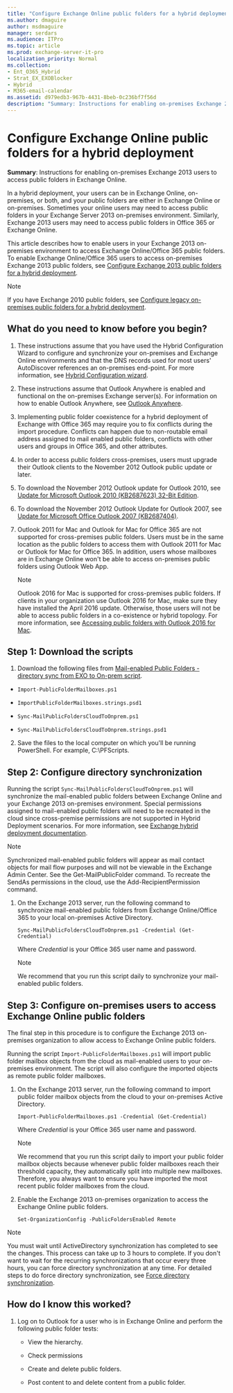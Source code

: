 ```yaml
---
title: "Configure Exchange Online public folders for a hybrid deployment"
ms.author: dmaguire
author: msdmaguire
manager: serdars
ms.audience: ITPro
ms.topic: article
ms.prod: exchange-server-it-pro
localization_priority: Normal
ms.collection:
- Ent_O365_Hybrid
- Strat_EX_EXOBlocker
- Hybrid
- M365-email-calendar
ms.assetid: d979edb3-967b-4431-8beb-0c236bf7f56d
description: "Summary: Instructions for enabling on-premises Exchange 2013 users to access public folders in Exchange Online."
---
```


# Configure Exchange Online public folders for a hybrid deployment

 **Summary**: Instructions for enabling on-premises Exchange 2013 users to access public folders in Exchange Online.

In a hybrid deployment, your users can be in Exchange Online, on-premises, or both, and your public folders are either in Exchange Online or on-premises. Sometimes your online users may need to access public folders in your Exchange Server 2013 on-premises environment. Similarly, Exchange 2013 users may need to access public folders in Office 365 or Exchange Online.

This article describes how to enable users in your Exchange 2013 on-premises environment to access Exchange Online/Office 365 public folders. To enable Exchange Online/Office 365 users to access on-premises Exchange 2013 public folders, see [Configure Exchange 2013 public folders for a hybrid deployment](set-up-modern-hybrid-public-folders.md).

> [!NOTE]
> If you have Exchange 2010 public folders, see [Configure legacy on-premises public folders for a hybrid deployment](set-up-legacy-hybrid-public-folders.md).

## What do you need to know before you begin?

1. These instructions assume that you have used the Hybrid Configuration Wizard to configure and synchronize your on-premises and Exchange Online environments and that the DNS records used for most users' AutoDiscover references an on-premises end-point. For more information, see [Hybrid Configuration wizard](../hybrid-configuration-wizard.md).

2. These instructions assume that Outlook Anywhere is enabled and functional on the on-premises Exchange server(s). For information on how to enable Outlook Anywhere, see [Outlook Anywhere](http://technet.microsoft.com/library/9026d461-ec6a-4ef5-ba9d-de33030858f3.aspx).

3. Implementing public folder coexistence for a hybrid deployment of Exchange with Office 365 may require you to fix conflicts during the import procedure. Conflicts can happen due to non-routable email address assigned to mail enabled public folders, conflicts with other users and groups in Office 365, and other attributes.

4. In order to access public folders cross-premises, users must upgrade their Outlook clients to the November 2012 Outlook public update or later.

1. To download the November 2012 Outlook update for Outlook 2010, see [Update for Microsoft Outlook 2010 (KB2687623) 32-Bit Edition](https://www.microsoft.com/en-us/download/details.aspx?id=35702).

2. To download the November 2012 Outlook Update for Outlook 2007, see [Update for Microsoft Office Outlook 2007 (KB2687404)](https://www.microsoft.com/en-us/download/details.aspx?id=35718).

5. Outlook 2011 for Mac and Outlook for Mac for Office 365 are not supported for cross-premises public folders. Users must be in the same location as the public folders to access them with Outlook 2011 for Mac or Outlook for Mac for Office 365. In addition, users whose mailboxes are in Exchange Online won't be able to access on-premises public folders using Outlook Web App.

    > [!NOTE]
    > Outlook 2016 for Mac is supported for cross-premises public folders. If clients in your organization use Outlook 2016 for Mac, make sure they have installed the April 2016 update. Otherwise, those users will not be able to access public folders in a co-existence or hybrid topology. For more information, see [Accessing public folders with Outlook 2016 for Mac](http://technet.microsoft.com/library/bc9b8226-bd8b-4edc-882b-4f19cfe118eb.aspx).

## Step 1: Download the scripts
<a name="download"> </a>

1. Download the following files from [Mail-enabled Public Folders - directory sync from EXO to On-prem script](https://go.microsoft.com/fwlink/p/?LinkId=797795).

  - `Import-PublicFolderMailboxes.ps1`

  - `ImportPublicFolderMailboxes.strings.psd1`

  - `Sync-MailPublicFoldersCloudToOnprem.ps1`

  - `Sync-MailPublicFoldersCloudToOnprem.strings.psd1`

2. Save the files to the local computer on which you'll be running PowerShell. For example, C:\PFScripts.

## Step 2: Configure directory synchronization
<a name="dirsync"> </a>

Running the script `Sync-MailPublicFoldersCloudToOnprem.ps1` will synchronize the mail-enabled public folders between Exchange Online and your Exchange 2013 on-premises environment. Special permissions assigned to mail-enabled public folders will need to be recreated in the cloud since cross-premise permissions are not supported in Hybrid Deployment scenarios. For more information, see [Exchange hybrid deployment documentation](../exchange-hybrid.md#exchange-hybrid-deployment-documentation).

> [!NOTE]
> Synchronized mail-enabled public folders will appear as mail contact objects for mail flow purposes and will not be viewable in the Exchange Admin Center. See the Get-MailPublicFolder command. To recreate the SendAs permissions in the cloud, use the Add-RecipientPermission command.

1. On the Exchange 2013 server, run the following command to synchronize mail-enabled public folders from Exchange Online/Office 365 to your local on-premises Active Directory.

   ```
   Sync-MailPublicFoldersCloudToOnprem.ps1 -Credential (Get-Credential)
   ```

   Where  *Credential* is your Office 365 user name and password.

   > [!NOTE]
   > We recommend that you run this script daily to synchronize your mail-enabled public folders.

## Step 3: Configure on-premises users to access Exchange Online public folders
<a name="Access"> </a>

The final step in this procedure is to configure the Exchange 2013 on-premises organization to allow access to Exchange Online public folders.

Running the script `Import-PublicFolderMailboxes.ps1` will import public folder mailbox objects from the cloud as mail-enabled users to your on-premises environment. The script will also configure the imported objects as remote public folder mailboxes.

1. On the Exchange 2013 server, run the following command to import public folder mailbox objects from the cloud to your on-premises Active Directory.

   ```
   Import-PublicFolderMailboxes.ps1 -Credential (Get-Credential)
   ```

   Where *Credential* is your Office 365 user name and password.

   > [!NOTE]
   > We recommend that you run this script daily to import your public folder mailbox objects because whenever public folder mailboxes reach their threshold capacity, they automatically split into multiple new mailboxes. Therefore, you always want to ensure you have imported the most recent public folder mailboxes from the cloud.

2. Enable the Exchange 2013 on-premises organization to access the Exchange Online public folders.

   ```
   Set-OrganizationConfig -PublicFoldersEnabled Remote
   ```

> [!NOTE]
> You must wait until ActiveDirectory synchronization has completed to see the changes. This process can take up to 3 hours to complete. If you don't want to wait for the recurring synchronizations that occur every three hours, you can force directory synchronization at any time. For detailed steps to do force directory synchronization, see [Force directory synchronization](https://technet.microsoft.com/en-us/library/jj151771.aspx).

## How do I know this worked?
<a name="Access"> </a>

1. Log on to Outlook for a user who is in Exchange Online and perform the following public folder tests:

   - View the hierarchy.

   - Check permissions

   - Create and delete public folders.

   - Post content to and delete content from a public folder.
